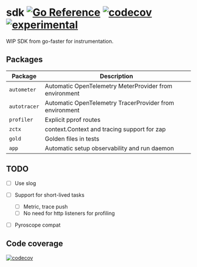# sdk [![Go Reference](https://img.shields.io/badge/go-pkg-00ADD8)](https://pkg.go.dev/github.com/go-faster/sdk#section-documentation) [![codecov](https://img.shields.io/codecov/c/github/go-faster/sdk?label=cover)](https://codecov.io/gh/go-faster/sdk) [![experimental](https://img.shields.io/badge/-experimental-blueviolet)](https://go-faster.org/docs/projects/status#experimental)

WIP SDK from go-faster for instrumentation.

## Packages

| Package      | Description                                             |
|--------------|---------------------------------------------------------|
| `autometer`  | Automatic OpenTelemetry MeterProvider from environment  |
| `autotracer` | Automatic OpenTelemetry TracerProvider from environment |
| `profiler`   | Explicit pprof routes                                   |
| `zctx`       | context.Context and tracing support for zap             |
| `gold`       | Golden files in tests                                   |
| `app`        | Automatic setup observability and run daemon            |

## TODO
- [ ] Use slog
- [ ] Support for short-lived tasks
  - [ ] Metric, trace push
  - [ ] No need for http listeners for profiling
- [ ] Pyroscope compat


## Code coverage 

[![codecov](https://codecov.io/gh/go-faster/sdk/branch/main/graphs/sunburst.svg?token=cEE7AZ38Ho)](https://codecov.io/gh/go-faster/sdk)
